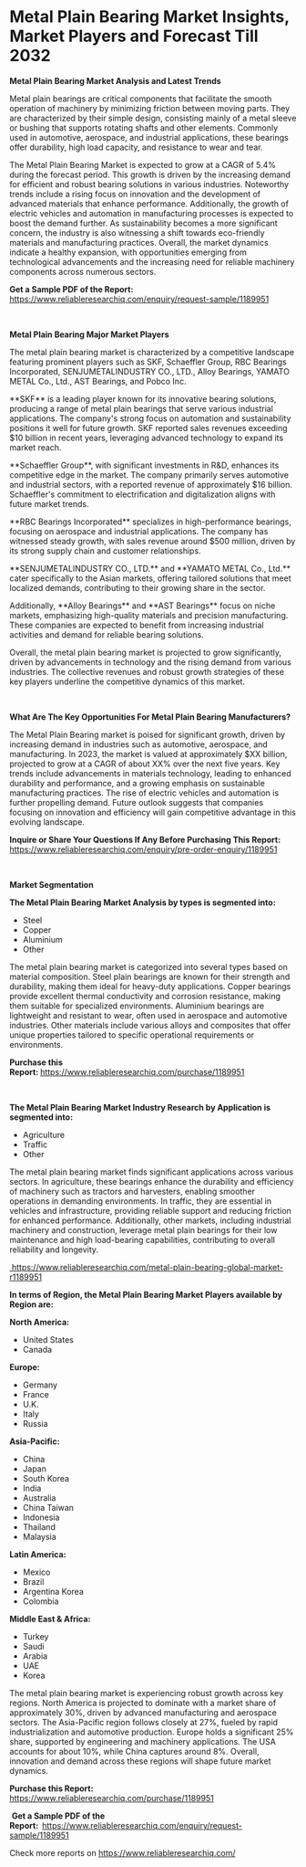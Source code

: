<p><h1>Metal Plain Bearing Market Insights, Market Players and Forecast Till 2032</h1></p><p><strong>Metal Plain Bearing Market Analysis and Latest Trends</strong></p>
<p><p>Metal plain bearings are critical components that facilitate the smooth operation of machinery by minimizing friction between moving parts. They are characterized by their simple design, consisting mainly of a metal sleeve or bushing that supports rotating shafts and other elements. Commonly used in automotive, aerospace, and industrial applications, these bearings offer durability, high load capacity, and resistance to wear and tear.</p><p>The Metal Plain Bearing Market is expected to grow at a CAGR of 5.4% during the forecast period. This growth is driven by the increasing demand for efficient and robust bearing solutions in various industries. Noteworthy trends include a rising focus on innovation and the development of advanced materials that enhance performance. Additionally, the growth of electric vehicles and automation in manufacturing processes is expected to boost the demand further. As sustainability becomes a more significant concern, the industry is also witnessing a shift towards eco-friendly materials and manufacturing practices. Overall, the market dynamics indicate a healthy expansion, with opportunities emerging from technological advancements and the increasing need for reliable machinery components across numerous sectors.</p></p>
<p><strong>Get a Sample PDF of the Report:&nbsp;</strong> <a href="https://www.reliableresearchiq.com/enquiry/request-sample/1189951?utm_campaign=3384&utm_medium=2&utm_source=Github&utm_content=ia&utm_term=30032025&utm_id=metal-plain-bearing">https://www.reliableresearchiq.com/enquiry/request-sample/1189951</a></p>
<p>&nbsp;</p>
<p><strong>Metal Plain Bearing Major Market Players</strong></p>
<p><p>The metal plain bearing market is characterized by a competitive landscape featuring prominent players such as SKF, Schaeffler Group, RBC Bearings Incorporated, SENJUMETALINDUSTRY CO., LTD., Alloy Bearings, YAMATO METAL Co., Ltd., AST Bearings, and Pobco Inc. </p><p>**SKF** is a leading player known for its innovative bearing solutions, producing a range of metal plain bearings that serve various industrial applications. The company's strong focus on automation and sustainability positions it well for future growth. SKF reported sales revenues exceeding $10 billion in recent years, leveraging advanced technology to expand its market reach.</p><p>**Schaeffler Group**, with significant investments in R&D, enhances its competitive edge in the market. The company primarily serves automotive and industrial sectors, with a reported revenue of approximately $16 billion. Schaeffler's commitment to electrification and digitalization aligns with future market trends.</p><p>**RBC Bearings Incorporated** specializes in high-performance bearings, focusing on aerospace and industrial applications. The company has witnessed steady growth, with sales revenue around $500 million, driven by its strong supply chain and customer relationships.</p><p>**SENJUMETALINDUSTRY CO., LTD.** and **YAMATO METAL Co., Ltd.** cater specifically to the Asian markets, offering tailored solutions that meet localized demands, contributing to their growing share in the sector.</p><p>Additionally, **Alloy Bearings** and **AST Bearings** focus on niche markets, emphasizing high-quality materials and precision manufacturing. These companies are expected to benefit from increasing industrial activities and demand for reliable bearing solutions.</p><p>Overall, the metal plain bearing market is projected to grow significantly, driven by advancements in technology and the rising demand from various industries. The collective revenues and robust growth strategies of these key players underline the competitive dynamics of this market.</p></p>
<p>&nbsp;</p>
<p><strong>What Are The Key Opportunities For Metal Plain Bearing Manufacturers?</strong></p>
<p><p>The Metal Plain Bearing market is poised for significant growth, driven by increasing demand in industries such as automotive, aerospace, and manufacturing. In 2023, the market is valued at approximately $XX billion, projected to grow at a CAGR of about XX% over the next five years. Key trends include advancements in materials technology, leading to enhanced durability and performance, and a growing emphasis on sustainable manufacturing practices. The rise of electric vehicles and automation is further propelling demand. Future outlook suggests that companies focusing on innovation and efficiency will gain competitive advantage in this evolving landscape.</p></p>
<p><strong>Inquire or Share Your Questions If Any Before Purchasing This Report:</strong> <a href="https://www.reliableresearchiq.com/enquiry/pre-order-enquiry/1189951?utm_campaign=3384&utm_medium=2&utm_source=Github&utm_content=ia&utm_term=30032025&utm_id=metal-plain-bearing">https://www.reliableresearchiq.com/enquiry/pre-order-enquiry/1189951</a></p>
<p>&nbsp;</p>
<p><strong>Market Segmentation</strong></p>
<p><strong>The Metal Plain Bearing Market Analysis by types is segmented into:</strong></p>
<p><ul><li>Steel</li><li>Copper</li><li>Aluminium</li><li>Other</li></ul></p>
<p><p>The metal plain bearing market is categorized into several types based on material composition. Steel plain bearings are known for their strength and durability, making them ideal for heavy-duty applications. Copper bearings provide excellent thermal conductivity and corrosion resistance, making them suitable for specialized environments. Aluminium bearings are lightweight and resistant to wear, often used in aerospace and automotive industries. Other materials include various alloys and composites that offer unique properties tailored to specific operational requirements or environments.</p></p>
<p><strong>Purchase this Report:&nbsp;</strong><a href="https://www.reliableresearchiq.com/purchase/1189951?utm_campaign=3384&utm_medium=2&utm_source=Github&utm_content=ia&utm_term=30032025&utm_id=metal-plain-bearing">https://www.reliableresearchiq.com/purchase/1189951</a></p>
<p>&nbsp;</p>
<p><strong>The Metal Plain Bearing Market Industry Research by Application is segmented into:</strong></p>
<p><ul><li>Agriculture</li><li>Traffic</li><li>Other</li></ul></p>
<p><p>The metal plain bearing market finds significant applications across various sectors. In agriculture, these bearings enhance the durability and efficiency of machinery such as tractors and harvesters, enabling smoother operations in demanding environments. In traffic, they are essential in vehicles and infrastructure, providing reliable support and reducing friction for enhanced performance. Additionally, other markets, including industrial machinery and construction, leverage metal plain bearings for their low maintenance and high load-bearing capabilities, contributing to overall reliability and longevity.</p></p>
<p><a href="https://www.reliableresearchiq.com/metal-plain-bearing-global-market-r1189951?utm_campaign=3384&utm_medium=2&utm_source=Github&utm_content=ia&utm_term=30032025&utm_id=metal-plain-bearing">&nbsp;https://www.reliableresearchiq.com/metal-plain-bearing-global-market-r1189951</a></p>
<p><strong>In terms of Region, the Metal Plain Bearing Market Players available by Region are:</strong></p>
<p>
    <p> <strong> North America: </strong>
        <ul>
            <li>United States</li>
            <li>Canada</li>
        </ul>
        </p> 
    <p> <strong> Europe: </strong>
        <ul>
            <li>Germany</li>
            <li>France</li>
            <li>U.K.</li>
            <li>Italy</li>
            <li>Russia</li>
        </ul>
        </p> 
    <p> <strong> Asia-Pacific: </strong>
        <ul>
            <li>China</li>
            <li>Japan</li>
            <li>South Korea</li>
            <li>India</li>
            <li>Australia</li>
            <li>China Taiwan</li>
            <li>Indonesia</li>
            <li>Thailand</li>
            <li>Malaysia</li>
        </ul>
        </p> 
    <p> <strong> Latin America: </strong>
        <ul>
            <li>Mexico</li>
            <li>Brazil</li>
            <li>Argentina Korea</li>
            <li>Colombia</li>
        </ul>
        </p> 
    <p> <strong> Middle East & Africa: </strong>
        <ul>
            <li>Turkey</li>
            <li>Saudi</li>
            <li>Arabia</li>
            <li>UAE</li>
            <li>Korea</li>
        </ul>
    </p>
    </p>
<p><p>The metal plain bearing market is experiencing robust growth across key regions. North America is projected to dominate with a market share of approximately 30%, driven by advanced manufacturing and aerospace sectors. The Asia-Pacific region follows closely at 27%, fueled by rapid industrialization and automotive production. Europe holds a significant 25% share, supported by engineering and machinery applications. The USA accounts for about 10%, while China captures around 8%. Overall, innovation and demand across these regions will shape future market dynamics.</p></p>
<p><strong>Purchase this Report: </strong><a href="https://www.reliableresearchiq.com/purchase/1189951?utm_campaign=3384&utm_medium=2&utm_source=Github&utm_content=ia&utm_term=30032025&utm_id=metal-plain-bearing">https://www.reliableresearchiq.com/purchase/1189951</a></p>
<p>&nbsp;<strong>Get a Sample PDF of the Report:&nbsp;&nbsp;</strong><a href="https://www.reliableresearchiq.com/enquiry/request-sample/1189951?utm_campaign=3384&utm_medium=2&utm_source=Github&utm_content=ia&utm_term=30032025&utm_id=metal-plain-bearing">https://www.reliableresearchiq.com/enquiry/request-sample/1189951</a></p>
<p><strong></strong></p>
<p>Check more reports on <a href="https://www.reliableresearchiq.com/?utm_campaign=3384&utm_medium=2&utm_source=Github&utm_content=ia&utm_term=30032025&utm_id=metal-plain-bearing">https://www.reliableresearchiq.com/</a></p>